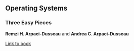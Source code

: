 ## Operating Systems

### Three Easy Pieces

**Remzi H. Arpaci-Dusseau** and **Andrea C. Arpaci-Dusseau**

[Link to book](http://pages.cs.wisc.edu/~remzi/OSTEP/)
